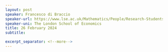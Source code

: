 ```yaml
---
layout: post
speaker: Francesco di Braccio
speaker-url: https://www.lse.ac.uk/Mathematics/People/Research-Students/Francesco-Di-Braccio
speaker-uni: The London School of Economics
title: 26 February 2024
subtitle: 

excerpt_separator: <!--more-->
---
```


<!--more-->
